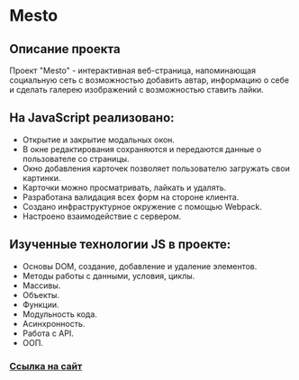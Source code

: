 # **Mesto**

## Описание проекта
Проект "Mesto" - интерактивная веб-страница, напоминающая социальную сеть с возможностью добавить автар, информацию о себе и сделать галерею изображений с возможностью ставить лайки.

## На JavaScript реализовано:
* Открытие и закрытие модальных окон.
* В окне редактирования сохраняются и передаются данные о пользователе со страницы.
* Окно добавления карточек позволяет пользователю загружать свои картинки.
* Карточки можно просматривать, лайкать и удалять.
* Разработана валидация всех форм на стороне клиента.
* Создано инфраструктурное окружение с помощью Webpack.
* Настроено взаимодействие с сервером.


## Изученные технологии JS в проекте:
* Основы DOM, создание, добавление и удаление элементов.
* Методы работы с данными, условия, циклы.
* Массивы.
* Объекты.
* Функции.
* Модульность кода.
* Асинхронность.
* Работа с API.
* ООП.

### [Ссылка на сайт](https://galitsina.github.io/mesto-project/)
